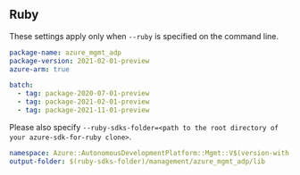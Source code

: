 ## Ruby

These settings apply only when `--ruby` is specified on the command line.

```yaml
package-name: azure_mgmt_adp
package-version: 2021-02-01-preview
azure-arm: true
```

``` yaml $(ruby) && $(multiapi)
batch:
  - tag: package-2020-07-01-preview
  - tag: package-2021-02-01-preview
  - tag: package-2021-11-01-preview
```

Please also specify `--ruby-sdks-folder=<path to the root directory of your azure-sdk-for-ruby clone>`.

```yaml $(ruby)
namespace: Azure::AutonomousDevelopmentPlatform::Mgmt::V$(version-with-underscores)
output-folder: $(ruby-sdks-folder)/management/azure_mgmt_adp/lib
```
